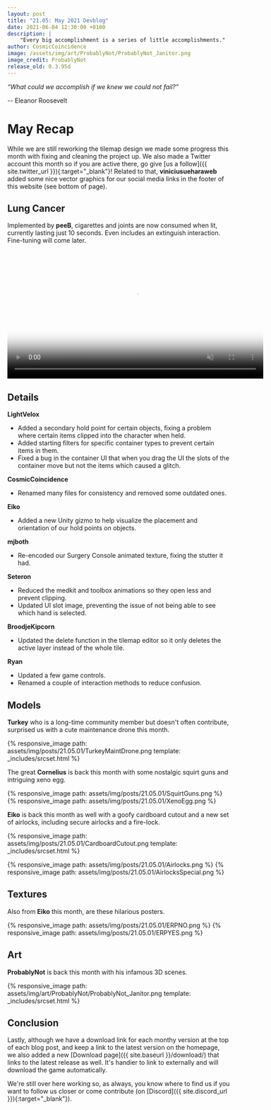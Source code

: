 ```yaml
---
layout: post
title: "21.05: May 2021 Devblog"
date: 2021-06-04 12:30:00 +0100
description: |
    "Every big accomplishment is a series of little accomplishments."
author: CosmicCoincidence
image: /assets/img/art/ProbablyNot/ProbablyNot_Janitor.png
image_credit: ProbablyNot
release_old: 0.3.95d
---
```


*“What could we accomplish if we knew we could not fail?”*

-- Eleanor Roosevelt

# May Recap

While we are still reworking the tilemap design we made some progress this month with fixing and cleaning the project up. We also made a Twitter account this month so if you are active there, go give [us a follow]({{ site.twitter_url }}){:target="_blank"}! Related to that, **viniciusueharaweb** added some nice vector graphics for our social media links in the footer of this website (see bottom of page).

## Lung Cancer

Implemented by **peeB**, cigarettes and joints are now consumed when lit, currently lasting just 10 seconds. Even includes an extinguish interaction. Fine-tuning will come later.

<video controls muted poster="{{ site.baseurl }}/assets/img/posts/21.05.01/Smokin.png" width="580px">>
  <source src="{{ site.baseurl }}/assets/img/posts/21.05.01/Smokin.mp4" type="video/mp4">
</video>

## Details

**LightVelox**
- Added a secondary hold point for certain objects, fixing a problem where certain items clipped into the character when held.
- Added starting filters for specific container types to prevent certain items in them.
- Fixed a bug in the container UI that when you drag the UI the slots of the container move but not the items which caused a glitch.

**CosmicCoincidence**
- Renamed many files for consistency and removed some outdated ones.

**Eiko**
- Added a new Unity gizmo to help visualize the placement and orientation of our hold points on objects.

**mjboth**
- Re-encoded our Surgery Console animated texture, fixing the stutter it had.

**Seteron**
- Reduced the medkit and toolbox animations so they open less and prevent clipping.
- Updated UI slot image, preventing the issue of not being able to see which hand is selected.

**BroodjeKipcorn**
- Updated the delete function in the tilemap editor so it only deletes the active layer instead of the whole tile.

**Ryan**
- Updated a few game controls.
- Renamed a couple of interaction methods to reduce confusion.

## Models

**Turkey** who is a long-time community member but doesn't often contribute, surprised us with a cute maintenance drone this month.

{% responsive_image path: assets/img/posts/21.05.01/TurkeyMaintDrone.png template: _includes/srcset.html %}

The great **Cornelius** is back this month with some nostalgic squirt guns and intriguing xeno egg.

<div class='horizontal-2' markdown='1'>
  {% responsive_image path: assets/img/posts/21.05.01/SquirtGuns.png %}
  {% responsive_image path: assets/img/posts/21.05.01/XenoEgg.png %}
</div>

**Eiko** is back this month as well with a goofy cardboard cutout and a new set of airlocks, including secure airlocks and a fire-lock.

{% responsive_image path: assets/img/posts/21.05.01/CardboardCutout.png template: _includes/srcset.html %}

<div class='horizontal-2' markdown='1'>
  {% responsive_image path: assets/img/posts/21.05.01/Airlocks.png %}
  {% responsive_image path: assets/img/posts/21.05.01/AirlocksSpecial.png %}
</div>

## Textures

Also from **Eiko** this month, are these hilarious posters.

<div class='horizontal-2' markdown='1'>
  {% responsive_image path: assets/img/posts/21.05.01/ERPNO.png %}
  {% responsive_image path: assets/img/posts/21.05.01/ERPYES.png %}
</div>

## Art

**ProbablyNot** is back this month with his infamous 3D scenes.

{% responsive_image path: assets/img/art/ProbablyNot/ProbablyNot_Janitor.png template: _includes/srcset.html %}

## Conclusion

Lastly, although we have a download link for each monthy version at the top of each blog post, and keep a link to the latest version on the homepage, we also added a new [Download page]({{ site.baseurl }}/download/) that links to the latest release as well. It's handier to link to externally and will download the game automatically.

We're still over here working so, as always, you know where to find us if you want to follow us closer or come contribute (on [Discord]({{ site.discord_url }}){:target="_blank"}).
